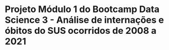 # Projeto Módulo 1 do Bootcamp Data Science 3 - Análise de internações e óbitos do SUS ocorridos de 2008 a 2021